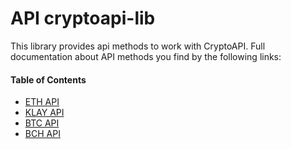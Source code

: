 # API cryptoapi-lib

This library provides api methods to work with CryptoAPI.
Full documentation about API methods you find by the following links:

#### Table of Contents

- [ETH API](ETH.md)
- [KLAY API](KLAY.md)
- [BTC API](UTXO.md)
- [BCH API](UTXO.md)
